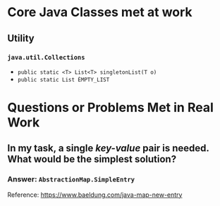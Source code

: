 # Core Java Classes met at work
## Utility
### `java.util.Collections`
* `public static <T> List<T> singletonList(T o)`
* `public static List ÈMPTY_LIST`


# Questions or Problems Met in Real Work
## In my task, a single *key-value* pair is needed. What would be the simplest solution?
### Answer: `AbstractionMap.SimpleEntry`
Reference: https://www.baeldung.com/java-map-new-entry
